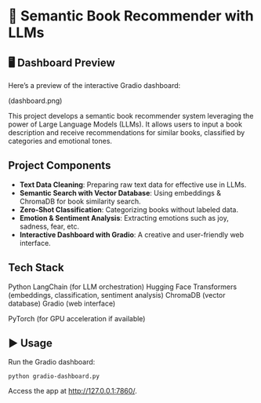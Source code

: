 # 📘 Semantic Book Recommender with LLMs

## 🖥️ Dashboard Preview
Here’s a preview of the interactive Gradio dashboard:

(dashboard.png)

This project develops a semantic book recommender system leveraging the power of Large Language Models (LLMs).
It allows users to input a book description and receive recommendations for similar books, classified by categories and emotional tones.

## Project Components

- **Text Data Cleaning**: Preparing raw text data for effective use in LLMs.  
- **Semantic Search with Vector Database**: Using embeddings & ChromaDB for book similarity search.  
- **Zero-Shot Classification**: Categorizing books without labeled data.  
- **Emotion & Sentiment Analysis**: Extracting emotions such as joy, sadness, fear, etc.  
- **Interactive Dashboard with Gradio**: A creative and user-friendly web interface. 

## Tech Stack

Python
LangChain (for LLM orchestration)
Hugging Face Transformers (embeddings, classification, sentiment analysis)
ChromaDB (vector database)
Gradio (web interface)

PyTorch (for GPU acceleration if available)

## ▶️ Usage

Run the Gradio dashboard:

`python gradio-dashboard.py`

Access the app at http://127.0.0.1:7860/.
